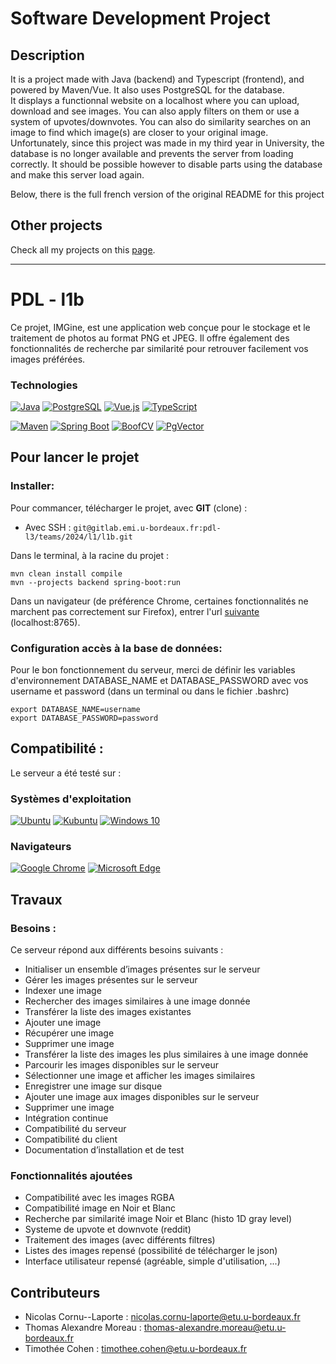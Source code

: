 # Software  Development Project

## Description

It is a project made with Java (backend) and Typescript (frontend), and powered by Maven/Vue. It also uses PostgreSQL for the database.  
It displays a functionnal website on a localhost where you can upload, download and see images. You can also apply filters on them or use a system of upvotes/downvotes. You can also do similarity searches on an image to find which image(s) are closer to your original image.  
Unfortunately, since this project was made in my third year in University, the database is no longer available and prevents the server from loading correctly. It should be possible however to disable parts using the database and make this server load again.

Below, there is the full french version of the original README for this project

## Other projects

Check all my projects on this [page](https://github.com/ToxikSkrrt/Projects).

---

# PDL - l1b

Ce projet, IMGine, est une application web conçue pour le stockage et le traitement de photos au format PNG et JPEG. Il offre également des fonctionnalités de recherche par similarité pour retrouver facilement vos images préférées.

### Technologies

[![Java](https://img.shields.io/badge/Java_17-ED8B00?style=for-the-badge&logo=openjdk&logoColor=white)](https://www.java.com/fr/) [![PostgreSQL](https://img.shields.io/badge/PostgreSQL_42-336791?style=for-the-badge&logo=postgresql&logoColor=white)](https://www.postgresql.org/) [![Vue.js](https://img.shields.io/badge/Vue.js-4FC08D?style=for-the-badge&logo=vue-dot-js&logoColor=white)](https://vuejs.org/)  [![TypeScript](https://img.shields.io/badge/TypeScript-007ACC?style=for-the-badge&logo=typescript&logoColor=white)](https://www.typescriptlang.org/) 

[![Maven](https://img.shields.io/badge/Maven-C71A36?style=for-the-badge&logo=apache-maven&logoColor=white)](https://maven.apache.org/) [![Spring Boot](https://img.shields.io/badge/Spring_Boot-6DB33F?style=for-the-badge&logo=spring-boot&logoColor=white)](https://spring.io/projects/spring-boot) [![BoofCV](https://img.shields.io/badge/BoofCV-6CBB5A?style=for-the-badge)](https://boofcv.org/) [![PgVector](https://img.shields.io/badge/PgVector-336791?style=for-the-badge&logo=postgresql&logoColor=white)](https://example.com)



## Pour lancer le projet
### Installer:
Pour commancer, télécharger le projet, avec **GIT** (clone) :
- Avec SSH : `git@gitlab.emi.u-bordeaux.fr:pdl-l3/teams/2024/l1/l1b.git`


Dans le terminal, à la racine du projet :
```
mvn clean install compile
mvn --projects backend spring-boot:run
```
Dans un navigateur (de préférence Chrome, certaines fonctionnalités ne marchent pas correctement sur Firefox), entrer l'url [suivante](localhost:8765) (localhost:8765).

### Configuration accès à la base de données:
Pour le bon fonctionnement du serveur, merci de définir les variables d'environnement DATABASE_NAME et DATABASE_PASSWORD avec vos username et password (dans un terminal ou dans le fichier .bashrc)
```
export DATABASE_NAME=username
export DATABASE_PASSWORD=password
```

## Compatibilité :
Le serveur a été testé sur :
### Systèmes d'exploitation
[![Ubuntu](https://img.shields.io/badge/Ubuntu-E95420?style=for-the-badge&logo=ubuntu&logoColor=white)](https://ubuntu.com/) [![Kubuntu](https://img.shields.io/badge/Kubuntu-0079c1?style=for-the-badge&logo=kubuntu&logoColor=white)](https://kubuntu.org/) [![Windows 10](https://img.shields.io/badge/Windows_11-0066CC?style=for-the-badge&logo=windows&logoColor=white)](https://www.microsoft.com/windows/)
### Navigateurs
[![Google Chrome](https://img.shields.io/badge/Google_Chrome-4285F4?style=for-the-badge&logo=google-chrome&logoColor=white)](https://www.google.com/chrome/) [![Microsoft Edge](https://img.shields.io/badge/Microsoft_edge-46d482?style=for-the-badge&logo=microsoft-edge&logoColor=white)](https://www.microsoft.com/fr-fr/edge/download?form=MA13FJ)
## Travaux

### Besoins : 
Ce serveur répond aux différents besoins suivants :
- Initialiser un ensemble d’images présentes sur le serveur
- Gérer les images présentes sur le serveur
- Indexer une image
- Rechercher des images similaires à une image donnée
- Transférer la liste des images existantes
- Ajouter une image
- Récupérer une image
- Supprimer une image
- Transférer la liste des images les plus similaires à une image donnée
- Parcourir les images disponibles sur le serveur
- Sélectionner une image et afficher les images similaires
- Enregistrer une image sur disque
- Ajouter une image aux images disponibles sur le serveur
- Supprimer une image
- Intégration continue
- Compatibilité du serveur
- Compatibilité du client
- Documentation d’installation et de test

### Fonctionnalités ajoutées
- Compatibilité avec les images RGBA
- Compatibilité image en Noir et Blanc
- Recherche par similarité image Noir et Blanc (histo 1D gray level)
- Systeme de upvote et downvote (reddit)
- Traitement des images (avec différents filtres)
- Listes des images repensé (possibilité de télécharger le json)
- Interface utilisateur repensé (agréable, simple d'utilisation, ...)

## Contributeurs
- Nicolas Cornu--Laporte : nicolas.cornu-laporte@etu.u-bordeaux.fr
- Thomas Alexandre Moreau : thomas-alexandre.moreau@etu.u-bordeaux.fr
- Timothée Cohen : timothee.cohen@etu.u-bordeaux.fr
